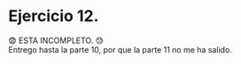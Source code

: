 # Ejercicio 12. 
:fearful: ESTA INCOMPLETO. :sweat: 	
Entrego hasta la parte 10, por que la parte 11 no me ha salido.